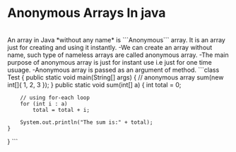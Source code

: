 # __Anonymous Arrays In java__
<br>
An array in Java *without any name* is ```Anonymous``` array. It is an array just for creating and using it instantly.
-We can create an array without name, such type of nameless arrays are called anonymous array.
-The main purpose of anonymous array is just for instant use i.e just for one time usuage.
-Anonymous array is passed as an argument of method.
```class Test { 
    public static void main(String[] args) 
    { 
          // anonymous array 
          sum(new int[]{ 1, 2, 3 }); 
    } 
    public static void sum(int[] a) 
    { 
        int total = 0; 
  
        // using for-each loop 
        for (int i : a)  
            total = total + i; 
          
        System.out.println("The sum is:" + total); 
    } 
} ```
